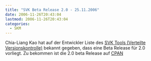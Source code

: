 ```yaml
---
title: "SVK Beta Release 2.0 - 25.11.2006"
date: 2006-11-26T20:43:04
lastmod: 2006-11-26T20:43:04
categories:
  - SKM
---
```

Chia-Liang Kao hat auf der Entwickler Liste des <a href="http://svk.elixus.org"  title="SVK Tool">SVK Tools (Verteilte Versionskontrolle)</a> bekannt gegeben, dass eine Beta Release für 2.0 vorliegt. Zu bekommen ist die 2.0 beta Release auf 
<a href="http://www.cpan.org/authors/id/C/CL/CLKAO/SVK-1.99_04.tar.gz"  title="CPAN 2.0 Beta">CPAN</a>
